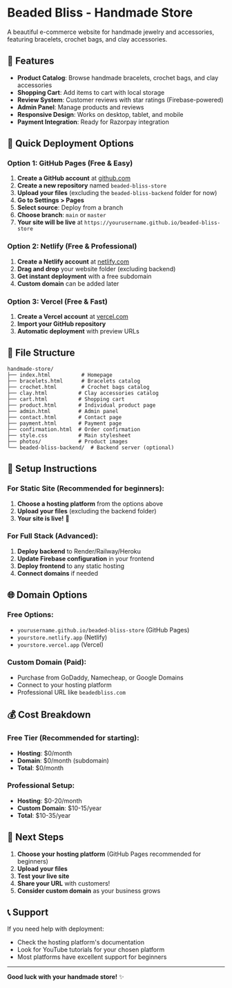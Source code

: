# Beaded Bliss - Handmade Store

A beautiful e-commerce website for handmade jewelry and accessories, featuring bracelets, crochet bags, and clay accessories.

## 🌟 Features

- **Product Catalog**: Browse handmade bracelets, crochet bags, and clay accessories
- **Shopping Cart**: Add items to cart with local storage
- **Review System**: Customer reviews with star ratings (Firebase-powered)
- **Admin Panel**: Manage products and reviews
- **Responsive Design**: Works on desktop, tablet, and mobile
- **Payment Integration**: Ready for Razorpay integration

## 🚀 Quick Deployment Options

### Option 1: GitHub Pages (Free & Easy)

1. **Create a GitHub account** at [github.com](https://github.com)
2. **Create a new repository** named `beaded-bliss-store`
3. **Upload your files** (excluding the `beaded-bliss-backend` folder for now)
4. **Go to Settings > Pages**
5. **Select source**: Deploy from a branch
6. **Choose branch**: `main` or `master`
7. **Your site will be live** at `https://yourusername.github.io/beaded-bliss-store`

### Option 2: Netlify (Free & Professional)

1. **Create a Netlify account** at [netlify.com](https://netlify.com)
2. **Drag and drop** your website folder (excluding backend)
3. **Get instant deployment** with a free subdomain
4. **Custom domain** can be added later

### Option 3: Vercel (Free & Fast)

1. **Create a Vercel account** at [vercel.com](https://vercel.com)
2. **Import your GitHub repository**
3. **Automatic deployment** with preview URLs

## 📁 File Structure

```
handmade-store/
├── index.html          # Homepage
├── bracelets.html      # Bracelets catalog
├── crochet.html        # Crochet bags catalog
├── clay.html          # Clay accessories catalog
├── cart.html          # Shopping cart
├── product.html       # Individual product page
├── admin.html         # Admin panel
├── contact.html       # Contact page
├── payment.html       # Payment page
├── confirmation.html  # Order confirmation
├── style.css          # Main stylesheet
├── photos/            # Product images
└── beaded-bliss-backend/  # Backend server (optional)
```

## 🔧 Setup Instructions

### For Static Site (Recommended for beginners):

1. **Choose a hosting platform** from the options above
2. **Upload your files** (excluding the backend folder)
3. **Your site is live!** 🎉

### For Full Stack (Advanced):

1. **Deploy backend** to Render/Railway/Heroku
2. **Update Firebase configuration** in your frontend
3. **Deploy frontend** to any static hosting
4. **Connect domains** if needed

## 🌐 Domain Options

### Free Options:
- `yourusername.github.io/beaded-bliss-store` (GitHub Pages)
- `yourstore.netlify.app` (Netlify)
- `yourstore.vercel.app` (Vercel)

### Custom Domain (Paid):
- Purchase from GoDaddy, Namecheap, or Google Domains
- Connect to your hosting platform
- Professional URL like `beadedbliss.com`

## 💰 Cost Breakdown

### Free Tier (Recommended for starting):
- **Hosting**: $0/month
- **Domain**: $0/month (subdomain)
- **Total**: $0/month

### Professional Setup:
- **Hosting**: $0-20/month
- **Custom Domain**: $10-15/year
- **Total**: $10-35/year

## 🎯 Next Steps

1. **Choose your hosting platform** (GitHub Pages recommended for beginners)
2. **Upload your files**
3. **Test your live site**
4. **Share your URL** with customers!
5. **Consider custom domain** as your business grows

## 📞 Support

If you need help with deployment:
- Check the hosting platform's documentation
- Look for YouTube tutorials for your chosen platform
- Most platforms have excellent support for beginners

---

**Good luck with your handmade store!** ✨ 